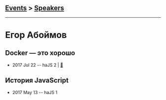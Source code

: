 ## [Events](../README.md) > [Speakers](../speakers.md)
---

# Егор Абоймов

## Docker — это хорошо
- 2017 Jul 22 -- haJS 2  | [:notebook:](https://vk.com/doc90577478_447963907)  
## История JavaScript
- 2017 May 13 -- haJS 1    
